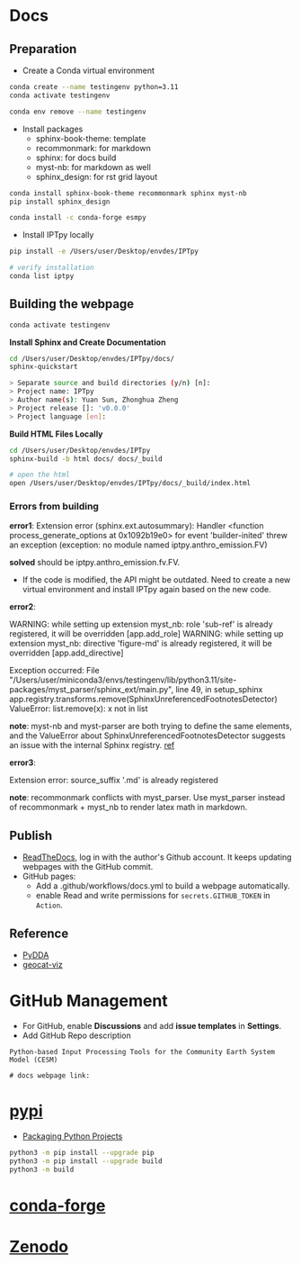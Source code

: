 # Docs

## Preparation

- Create a Conda virtual environment

```bash
conda create --name testingenv python=3.11
conda activate testingenv

conda env remove --name testingenv
```

- Install packages
  - sphinx-book-theme: template
  - recommonmark: for markdown 
  - sphinx: for docs build 
  - myst-nb: for markdown as well
  - sphinx_design: for rst grid layout

```bash
conda install sphinx-book-theme recommonmark sphinx myst-nb
pip install sphinx_design

conda install -c conda-forge esmpy
```

- Install IPTpy locally

```bash
pip install -e /Users/user/Desktop/envdes/IPTpy

# verify installation
conda list iptpy
```

## Building the webpage

```bash
conda activate testingenv
```

**Install Sphinx and Create Documentation**

```bash
cd /Users/user/Desktop/envdes/IPTpy/docs/
sphinx-quickstart

> Separate source and build directories (y/n) [n]:
> Project name: IPTpy
> Author name(s): Yuan Sun, Zhonghua Zheng
> Project release []: 'v0.0.0'
> Project language [en]:
```

**Build HTML Files Locally**

```bash
cd /Users/user/Desktop/envdes/IPTpy
sphinx-build -b html docs/ docs/_build

# open the html
open /Users/user/Desktop/envdes/IPTpy/docs/_build/index.html
```

### Errors from building

**error1**: Extension error (sphinx.ext.autosummary):
Handler <function process_generate_options at 0x1092b19e0> for event 'builder-inited' threw an exception (exception: no module named iptpy.anthro_emission.FV)

**solved** should be iptpy.anthro_emission.fv.FV.

- If the code is modified, the API might be outdated. Need to create a new virtual environment and install IPTpy again based on the new code.

**error2**: 

WARNING: while setting up extension myst_nb: role 'sub-ref' is already registered, it will be overridden [app.add_role]
WARNING: while setting up extension myst_nb: directive 'figure-md' is already registered, it will be overridden [app.add_directive]

Exception occurred:
  File "/Users/user/miniconda3/envs/testingenv/lib/python3.11/site-packages/myst_parser/sphinx_ext/main.py", line 49, in setup_sphinx
    app.registry.transforms.remove(SphinxUnreferencedFootnotesDetector)
ValueError: list.remove(x): x not in list

**note**: myst-nb and myst-parser are both trying to define the same elements, and the ValueError about SphinxUnreferencedFootnotesDetector suggests an issue with the internal Sphinx registry. [ref](https://github.com/executablebooks/MyST-Parser/issues/962)

**error3**:

Extension error:
source_suffix '.md' is already registered

**note**: recommonmark conflicts with myst_parser. Use myst_parser instead of recommonmark + myst_nb to render latex math in markdown.

## Publish

- [ReadTheDocs](https://app.readthedocs.org/), log in with the author's Github account. It keeps updating webpages with the GitHub commit. 
- GitHub pages:
  - Add a .github/workflows/docs.yml to build a webpage automatically.
  - enable Read and write permissions for `secrets.GITHUB_TOKEN` in `Action`.


## Reference

- [PyDDA](https://github.com/openradar/PyDDA)
- [geocat-viz](https://github.com/NCAR/geocat-viz)

# GitHub Management

- For GitHub, enable **Discussions** and add **issue templates** in **Settings**.
- Add GitHub Repo description

```
Python-based Input Processing Tools for the Community Earth System Model (CESM)

# docs webpage link:

```



# [pypi](https://pypi.org)

- [Packaging Python Projects](https://packaging.python.org/en/latest/tutorials/packaging-projects/)

```bash
python3 -m pip install --upgrade pip
python3 -m pip install --upgrade build
python3 -m build
```



# [conda-forge]()



# [Zenodo](https://zenodo.org)